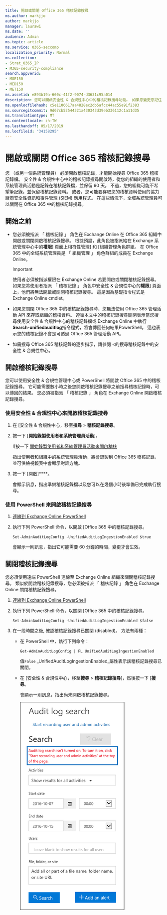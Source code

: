 ```yaml
---
title: 開啟或關閉 Office 365 稽核記錄搜尋
ms.author: markjjo
author: markjjo
manager: laurawi
ms.date: ''
audience: Admin
ms.topic: article
ms.service: O365-seccomp
localization_priority: Normal
ms.collection:
- Strat_O365_IP
- M365-security-compliance
search.appverid:
- MOE150
- MED150
- MET150
ms.assetid: e893b19a-660c-41f2-9074-d3631c95a014
description: 您可以開啟安全性 & 合規性中心中的稽核記錄搜尋功能。 如果您變更您記住，您可以啟動隨時如果 off。 關閉稽核記錄搜尋時，系統管理員無法在組織中搜尋使用者和系統管理員活動的 Office 365 稽核記錄檔。
ms.openlocfilehash: c5e1106617aa4828ec2db5afcc44ac55e91f2383
ms.sourcegitcommit: 9d67cb52544321a430343d39eb336112c1a11d35
ms.translationtype: MT
ms.contentlocale: zh-TW
ms.lasthandoff: 05/17/2019
ms.locfileid: "34158295"
---
```

# <a name="turn-office-365-audit-log-search-on-or-off"></a>開啟或關閉 Office 365 稽核記錄搜尋

您 （或另一個系統管理員） 必須開啟稽核記錄，才能開始搜尋 Office 365 稽核記錄檔。 安全性 & 合規性中心中的稽核記錄搜尋開啟時，從您的組織的使用者和系統管理員活動是記錄在稽核記錄檔，並保留 90 天。 不過，您的組織可能不希望筆記錄，並保留稽核記錄資料。 或者，您可能要存取您的稽核資料使用的協力廠商安全性資訊和事件管理 (SIEM) 應用程式。 在這些情況下，全域系統管理員可以關閉在 Office 365 中的稽核記錄搜尋。
  
## <a name="before-you-begin"></a>開始之前

- 您必須被指派 「 稽核記錄 」 角色在 Exchange Online 在 Office 365 組織中開啟或關閉開啟稽核記錄搜尋。 根據預設，此角色被指派給在 Exchange 系統管理中心中的**權限**] 頁面上相符性管理] 和 [組織管理角色群組。 在 Office 365 中的全域系統管理員是 「 組織管理 」 角色群組的成員在 Exchange Online。 
    
    > [!IMPORTANT]
    > 使用者必須被指派權限在 Exchange Online 若要開啟或關閉稽核記錄搜尋。 如果您將使用者指派 「 稽核記錄 」 角色中安全性 & 合規性中心的**權限**] 頁面上，他們將無法開啟或關閉稽核記錄搜尋。 這是因為基礎指令程式是 Exchange Online cmdlet。 
  
- 如果您關閉 Office 365 中的稽核記錄搜尋時，您無法使用 Office 365 管理活動 API 來存取組織的稽核資料。 遵循本文中的稽核記錄搜尋關閉表示當您搜尋使用安全性 & 合規性中心的稽核記錄檔或 Exchange Online 中執行**Search-unifiedauditlog**指令程式，將會傳回任何結果PowerShell。 這也表示您的稽核記錄不會是可透過 Office 365 管理活動 API。  
    
- 如需搜尋 Office 365 稽核記錄的逐步指示，請參閱 <<c0>的搜尋稽核記錄中的安全性 &amp; 合規性中心。
    
## <a name="turn-on-audit-log-search"></a>開啟稽核記錄搜尋

您可以使用安全性 & 合規性管理中心或 PowerShell 將開啟 Office 365 中的稽核記錄搜尋。 它可能需要數小時之後您開啟稽核記錄搜尋之前搜尋稽核記錄時，可以傳回的結果。 您必須被指派 「 稽核記錄 」 角色在 Exchange Online 開啟稽核記錄搜尋。
  
### <a name="use-the-security--compliance-center-to-turn-on-audit-log-search"></a>使用安全性 & 合規性中心來開啟稽核記錄搜尋

1. 在 [安全性 & 合規性中心，移至**搜尋** \> **稽核記錄搜尋**。
    
2. 按一下 [**開始錄製使用者和系統管理員活動**]。
    
    ![按一下 [開始錄製使用者和系統管理員活動來開啟稽核](media/39a9d35f-88d0-4bbe-a962-0be2f838e2bf.png)
  
    指出使用者和組織中的系統管理員活動，將會錄製到 Office 365 稽核記錄，並可供檢視報表中會顯示對話方塊。 
    
3. 按一下 [開啟]****。
    
    會顯示訊息，指出準備稽核記錄檔以及您可以在幾個小時後準備已完成執行搜尋。
    
### <a name="use-powershell-to-turn-on-audit-log-search"></a>使用 PowerShell 來開啟稽核記錄搜尋

1. [連線到 Exchange Online PowerShell](https://go.microsoft.com/fwlink/p/?LinkID=396554)
    
2. 執行下列 PowerShell 命令，以開啟 [Office 365 中的稽核記錄搜尋。
    
    ```
    Set-AdminAuditLogConfig -UnifiedAuditLogIngestionEnabled $true
    ```

    會顯示一則訊息，指出它可能需要 60 分鐘的時間，變更才會生效。
  
## <a name="turn-off-audit-log-search"></a>關閉稽核記錄搜尋

您必須使用遠端 PowerShell 連線至 Exchange Online 組織來關閉稽核記錄搜尋。 類似於開啟稽核記錄搜尋，您必須被指派 「 稽核記錄 」 角色在 Exchange Online 關閉稽核記錄搜尋。
  
1. [連線到 Exchange Online PowerShell](https://go.microsoft.com/fwlink/p/?LinkID=396554)
    
2. 執行下列 PowerShell 命令，以關閉 [Office 365 中的稽核記錄搜尋。
    
    ```
    Set-AdminAuditLogConfig -UnifiedAuditLogIngestionEnabled $false
    ```

3. 在一段時間之後, 確認稽核記錄搜尋已關閉 (disabled)。 方法有兩種：
    
    - 在 PowerShell 中，執行下列命令：

        ```
        Get-AdminAuditLogConfig | FL UnifiedAuditLogIngestionEnabled
        ```

        值`False` _UnifiedAuditLogIngestionEnabled_屬性表示該稽核記錄搜尋已關閉。 
    
    - 在 [安全性 & 合規性中心，移至**搜尋** \> **稽核記錄搜尋**]，然後按一下 [**搜尋**。
    
      會顯示一則訊息，指出尚未開啟稽核記錄搜尋。 
    
      ![如果稽核已關閉，會顯示一則訊息](media/dca53da6-1cbe-4fa3-9860-f0d674de9538.png)
